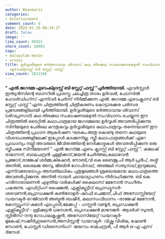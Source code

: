 ```yaml
---
author: Beaumaris
categories:
- Entertainment
comment_count: 0
date: 2024-01-29 06:24:27
draft: false
image: ''
like_count: 85922
share_count: 16083
tags:
- malayalam movie
- urvasi
title: ഉർവ്വശിയുടെ ഭർത്താവായ ശിവാസ് കഥ തിരക്കഥ സംഭാഷണമെഴുതി സംവിധാനം ചെയ്യുന്ന 'എൽ.ജഗദമ്മ
  ഏഴാംക്ളാസ്സ് ബി സ്റ്റേറ്റ് ഫസ്റ്റ്'
view_count: 1822166
---
```


**" എൽ.ജഗദമ്മ ഏഴാംക്ളാസ്സ് ബി സ്റ്റേറ്റ് ഫസ്റ്റ് "പൂർത്തിയായി.** എവർസ്റ്റാർ ഇന്ത്യൻസിന്റെ ബാനറിൽ പ്രശസ്ത ചലച്ചിത്ര താരം ഉർവശി, ഫോസിൽ ഹോൾഡിംഗ്സ് എന്നിവർ ചേർന്ന് നിർമ്മിക്കുന്ന എൽ. ജഗദമ്മ എഴാംക്ലാസ് ബി സ്റ്റേറ്റ് ഫസ്റ്റ് "എന്ന ചിത്രത്തിന്റെ ചിത്രീകരണം കൊട്ടാരക്കര പരിസര പ്രദേശങ്ങളിലായി പൂർത്തിയായി. ഉർവ്വശിയുടെ ഭർത്താവായ ശിവാസ് (ശിവപ്രസാദ്) കഥ തിരക്കഥ സംഭാഷണമെഴുതി സംവിധാനം ചെയ്യുന്ന ഈ ചിത്രത്തിൽ ടൈറ്റിൽ കഥാപാത്രമായ ജഗദമ്മയെ ഉർവ്വശി അവതരിപ്പിക്കുന്നു. സിനിമയുടെ പേരിലെ കൗതുകവും ഉർവ്വശിയുടെ കഥാപാത്രവും തന്നെയാണ് ഈ ചിത്രത്തിന്റെ പ്രധാന ആകർഷണ ഘടകം.അതു കൊണ്ടു തന്നെ കഥയുടെ വിശദാംശങ്ങളിലേക്ക് ഇപ്പോൾ കടക്കുന്നില്ല. സ്ത്രീ കഥാപാത്രങ്ങൾക്ക് ഏറേ പ്രാധാന്യം നല്കി അവരുടെ ജീവിതത്തിന്റെ നേർക്കാഴ്ചകൾ അവതരിപ്പിക്കുന്ന ഒരു സ്ത്രീപക്ഷ സിനിമയാണ് " എൽ ജഗദ്മ്മ ഏഴാം ക്ലാസ്സ് ബി സ്റ്റേറ്റ് ഫസ്റ്റ് ". കലേഷ് രാമാനന്ദ്, ബാലചന്ദ്രൻ ചുള്ളിക്കാട്,ജയൻ ചേർത്തല,കലാഭവൻ പ്രജോദ്,രാജേഷ് ശർമ്മ,കിഷോർ, നോബി,വി കെ ബൈജു,പി ആർ പ്രദീപ്, രശ്മി അനിൽ, ശൈലജ അമ്പു, ജിബിൻ ഗോപിനാഥ്, അഞ്ജലി സത്യനാഥ്,ഇന്ദുലേഖ, എന്നിവരോടൊപ്പം അമ്പതിലധികം പുതുമുഖങ്ങൾ ശ്രദ്ധേയമായ കഥാപാത്രത്തെ അവതരിപ്പിക്കുന്നു. അനിൽ നായർ ഛായാഗ്രഹണം നിർവഹിക്കുന്നു. ബി കെ ഹരിനാരായണൻ എഴുതിയ വരികൾക്ക് കൈലാസ് മേനോൻ സംഗീതം പകരുന്നു. എഡിറ്റിംഗ്-ഷൈജൽ, എക്സിക്യൂട്ടീവ് പ്രൊഡ്യൂസർ-ശരവണൻ,പ്രൊഡക്ഷൻ കൺട്രോളർ-ഷാഫി ചെമ്മാട്,ചീഫ് അസോസ്സിയേറ്റ് ഡയറക്ടർ-റെജിവാൻ അബ്ദുൽ ബഷീർ, കലാസംവിധാനം -രാജേഷ് മേനോൻ, കോസ്റ്റ്യൂംസ്-കുമാർ എടപ്പാൾ,മേക്കപ്പ് - ഹസ്സൻ വണ്ടൂർ, പ്രൊഡക്ഷൻ എക്സിക്യൂട്ടീവ് - ശ്രീക്കുട്ടൻ ധനേശൻ, പ്രൊഡക്ഷൻ മാനേജർ- ആദർശ് സുന്ദർ, സ്റ്റിൽസ്-നന്ദു ഗോപാലകൃഷ്ണൻ, അസോസിയേറ്റ് ഡയറക്ടർ-മുകേഷ്,സക്കീർഹുസൈൻ,അസിസ്റ്റന്റ് ഡയറക്ടർ- വിഷ്ണു വിശിക, ഷോൺ സോണി, പോസ്റ്റർ ഡിസൈനിംഗ്- ജയറാം രാമചന്ദ്രൻ, പി ആർ ഒ-എ എസ് ദിനേശ്.